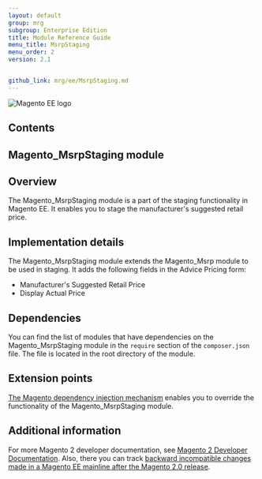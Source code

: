 ```yaml
---
layout: default
group: mrg
subgroup: Enterprise Edition
title: Module Reference Guide
menu_title: MsrpStaging
menu_order: 2
version: 2.1


github_link: mrg/ee/MsrpStaging.md
---
```


![Magento EE logo]({{site.baseurl}}common/images/ee-only_large.png)

<h2>Contents</h2>


## Magento_MsrpStaging module

## Overview

The Magento_MsrpStaging module is a part of the staging functionality in Magento EE. It enables you to stage the manufacturer's suggested retail price.

## Implementation details

The Magento_MsrpStaging module extends the Magento_Msrp module to be used in staging. It adds the following fields in the Advice Pricing form:

- Manufacturer's Suggested Retail Price
- Display Actual Price

## Dependencies

You can find the list of modules that have dependencies on the Magento_MsrpStaging module in the `require` section of the `composer.json` file. The file is located in the root directory of the module.

## Extension points

[The Magento dependency injection mechanism](http://devdocs.magento.com/guides/v2.1/extension-dev-guide/depend-inj.html) enables you to override the functionality of the Magento_MsrpStaging module.

## Additional information

For more Magento 2 developer documentation, see [Magento 2 Developer Documentation](http://devdocs.magento.com). Also, there you can track [backward incompatible changes made in a Magento EE mainline after the Magento 2.0 release](http://devdocs.magento.com/guides/v2.0/release-notes/changes/ee_changes.html).
